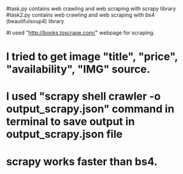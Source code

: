 #task.py contains web crawling and web scraping with scrapy library
#task2.py contains web crawling and web scraping with bs4 (beautifulsoup4) library

#I used "http://books.toscrape.com/" webpage for scraping. 

# I tried to get image "title", "price", "availability", "IMG" source. 

# I used "scrapy shell crawler -o output_scrapy.json" command in terminal to save output in output_scrapy.json file

# scrapy works faster than bs4.